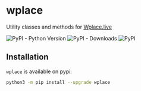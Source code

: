 # wplace

Utility classes and methods for [Wplace.live](https://wplace.live/)

![PyPI - Python Version](https://img.shields.io/pypi/pyversions/wplace?style=flat-square)
![PyPI - Downloads](https://img.shields.io/pypi/dm/wplace?style=flat-square)
![PyPI](https://img.shields.io/pypi/v/wplace?style=flat-square)

## Installation

`wplace` is available on pypi:
```bash
python3 -m pip install --upgrade wplace
```

